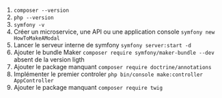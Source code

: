 1. `composer --version`
2. `php --version`
3. `symfony -v`
4. Créer un microservice, une API ou une application console `symfony new HowToMakeAModal` 
5. Lancer le serveur interne de symfony `symfony server:start -d`
6. Ajouter le bundle Maker `composer require symfony/maker-bundle --dev` absent de la version ligth
7. Ajouter le package manquant `composer require doctrine/annotations`
8. Implémenter le premier controler `php bin/console make:controller AppController`
9. Ajouter le package manquant `composer require twig`

